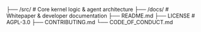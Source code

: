 ├── /src/           # Core kernel logic & agent architecture
├── /docs/          # Whitepaper & developer documentation
├── README.md
├── LICENSE         # AGPL-3.0
├── CONTRIBUTING.md
└── CODE_OF_CONDUCT.md
